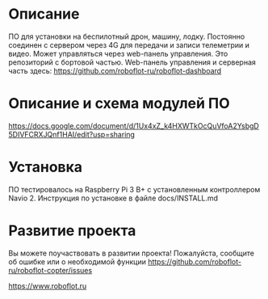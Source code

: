# Описание

ПО для установки на беспилотный дрон, машину, лодку.
Постоянно соединен с сервером через 4G для передачи и записи телеметрии и видео.
Может управляться через web-панель управления.
Это репозиторий с бортовой частью.
Web-панель управления и серверная часть здесь: https://github.com/roboflot-ru/roboflot-dashboard


# Описание и схема модулей ПО

https://docs.google.com/document/d/1Ux4xZ_k4HXWTkOcQuVfoA2YsbgD5DIVFCRXJQnf1HAI/edit?usp=sharing


# Установка

ПО тестировалось на Raspberry Pi 3 B+ с установленным контроллером Navio 2.
Инструкция по установке в файле docs/INSTALL.md

# Развитие проекта

Вы можете поучаствовать в развитии проекта!
Пожалуйста, сообщите об ошибке или о необходимой функции https://github.com/roboflot-ru/roboflot-copter/issues


https://www.roboflot.ru


